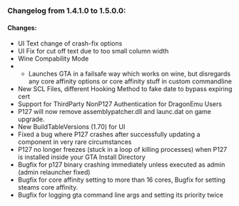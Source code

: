 ### Changelog from 1.4.1.0 to 1.5.0.0:

#### Changes:
* UI Text change of crash-fix options
* UI Fix for cut off text due to too small column width
* Wine Compability Mode
* * Launches GTA in a failsafe way which works on wine, but disregards any core affinity options or core affinity stuff in custom commandline
* New SCL Files, different Hooking Method to fake date to bypass expiring cert
* Support for ThirdParty NonP127 Authentication for DragonEmu Users
* P127 will now remove assemblypatcher.dll and launc.dat on game upgrade.
* New BuildTableVersions (1.70) for UI
* Fixed a bug where P127 crashes after successfully updating a component in very rare circumstances
* P127 no longer freezes (stuck in a loop of killing processes) when P127 is installed inside your GTA Install Directory
* Bugfix for p127 binary crashing immediately unless executed as admin (admin relauncher fixed)
* Bugfix for core affinity setting to more than 16 cores, Bugfix for setting steams core affinity.
* Bugfix for logging gta command line args and setting its priority twice
